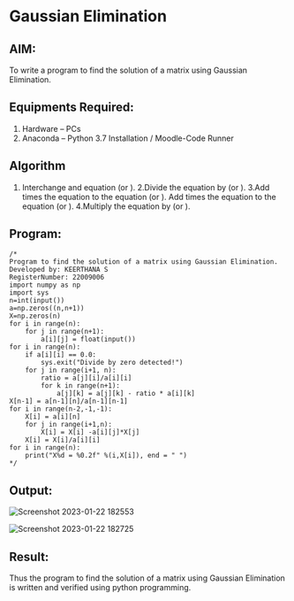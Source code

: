 # Gaussian Elimination

## AIM:
To write a program to find the solution of a matrix using Gaussian Elimination.

## Equipments Required:
1. Hardware – PCs
2. Anaconda – Python 3.7 Installation / Moodle-Code Runner

## Algorithm

1. Interchange and equation (or ).
2.Divide the equation by (or ).
3.Add times the equation to the equation (or ). Add times the equation to the equation (or ).
4.Multiply the equation by (or ).

## Program:
```
/*
Program to find the solution of a matrix using Gaussian Elimination.
Developed by: KEERTHANA S
RegisterNumber: 22009006
import numpy as np
import sys
n=int(input())
a=np.zeros((n,n+1))
X=np.zeros(n)
for i in range(n):
    for j in range(n+1):
        a[i][j] = float(input())
for i in range(n):
    if a[i][i] == 0.0:
        sys.exit("Divide by zero detected!")
    for j in range(i+1, n):
        ratio = a[j][i]/a[i][i]
        for k in range(n+1):
            a[j][k] = a[j][k] - ratio * a[i][k]
X[n-1] = a[n-1][n]/a[n-1][n-1]
for i in range(n-2,-1,-1):
    X[i] = a[i][n]
    for j in range(i+1,n):
        X[i] = X[i] -a[i][j]*X[j]
    X[i] = X[i]/a[i][i]
for i in range(n):
    print("X%d = %0.2f" %(i,X[i]), end = " ")
*/
```

## Output:

![Screenshot 2023-01-22 182553](https://user-images.githubusercontent.com/119477890/213916935-9d9a8d41-29c2-44ff-93c2-8c8f9dc58fe1.png)



![Screenshot 2023-01-22 182725](https://user-images.githubusercontent.com/119477890/213917025-114a6d72-1c36-4fc5-8ab2-231b42a5ee32.png)




## Result:
Thus the program to find the solution of a matrix using Gaussian Elimination is written and verified using python programming.

